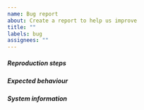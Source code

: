 ```yaml
---
name: Bug report
about: Create a report to help us improve
title: ""
labels: bug
assignees: ""
---
```


<!---
  Before you submit, make sure to check that there are no similar
  issues reported yet.
  --->

<!--- Give a clear and concise description of what the bug is. --->

##### Reproduction steps
<!---
  Describe how a developer can reproduce your bug. If applicable, add
  screenshots to help explain your problem. For example:

  1. Go to '...'
  2. Click on '....'
  3. Scroll down to '....'
  4. See error
  --->

##### Expected behaviour
<!--- Give a clear and concise description of what you expected to happen. --->

##### System information
<!--- 
  Mention what device you encountered this bug on. Include OS, browser
  and their respective versions.
  --->
